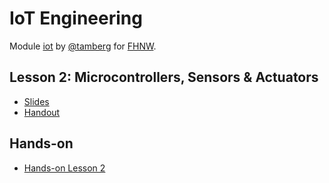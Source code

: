 # IoT Engineering
Module [iot](https://www.fhnw.ch/de/studium/module/9280188) by [@tamberg](https://twitter.com/tamberg) for [FHNW](https://www.fhnw.ch/).

## Lesson 2: Microcontrollers, Sensors & Actuators
- [Slides](http://www.tamberg.org/fhnw/2020/hs/IoT02Microcontrollers.pdf)
- [Handout](http://www.tamberg.org/fhnw/2020/hs/IoT02MicrocontrollersHandout.pdf)

## Hands-on
- [Hands-on Lesson 2](../../../../fhnw-iot-work-02/blob/master/README.md)
